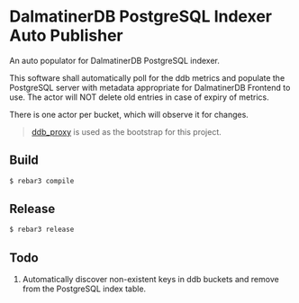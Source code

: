 # DalmatinerDB PostgreSQL Indexer Auto Publisher

An auto populator for DalmatinerDB PostgreSQL indexer.

This software shall automatically poll for the ddb metrics
and populate the PostgreSQL server with metadata appropriate
for DalmatinerDB Frontend to use. The actor will NOT delete
old entries in case of expiry of metrics.

There is one actor per bucket, which will observe it for
changes.

> [ddb_proxy](https://github.com/dalmatinerdb/ddb_proxy) is used
> as the bootstrap for this project.

Build
-----

```bash
$ rebar3 compile
```

Release
-------

```bash
$ rebar3 release
```

Todo
----

1. Automatically discover non-existent keys in ddb buckets and remove
   from the PostgreSQL index table.

